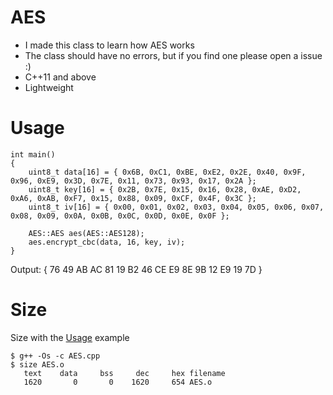 # AES
 
* I made this class to learn how AES works
* The class should have no errors, but if you find one please open a issue :)
* C++11 and above
* Lightweight

# Usage

```
int main()
{
    uint8_t data[16] = { 0x6B, 0xC1, 0xBE, 0xE2, 0x2E, 0x40, 0x9F, 0x96, 0xE9, 0x3D, 0x7E, 0x11, 0x73, 0x93, 0x17, 0x2A };
    uint8_t key[16] = { 0x2B, 0x7E, 0x15, 0x16, 0x28, 0xAE, 0xD2, 0xA6, 0xAB, 0xF7, 0x15, 0x88, 0x09, 0xCF, 0x4F, 0x3C };
    uint8_t iv[16] = { 0x00, 0x01, 0x02, 0x03, 0x04, 0x05, 0x06, 0x07, 0x08, 0x09, 0x0A, 0x0B, 0x0C, 0x0D, 0x0E, 0x0F };

    AES::AES aes(AES::AES128);
    aes.encrypt_cbc(data, 16, key, iv);
}
```

Output: { 76 49 AB AC 81 19 B2 46  CE E9 8E 9B 12 E9 19 7D }

# Size
Size with the [Usage](../../AES#Usage) example

```
$ g++ -Os -c AES.cpp
$ size AES.o     
   text    data     bss     dec     hex filename
   1620       0       0    1620     654 AES.o
```
